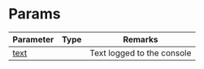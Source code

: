 # Params

<table><thead><tr><th>Parameter</th><th data-type="select">Type</th><th>Remarks</th></tr></thead><tbody><tr><td><a href="../../fail/params/text.md">text</a></td><td></td><td>Text logged to the console</td></tr></tbody></table>
